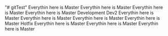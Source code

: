 "# gitTest" 
Everythin here is Master
Everythin here is Master
Everythin here is Master
Everythin here is Master
Development
Dev2
Everythin here is Master
Everythin here is Master
Everythin here is Master
Everythin here is Master
Hotfix
Everythin here is Master
Everythin here is Master
Everythin here is Master